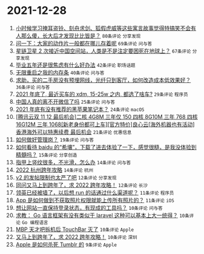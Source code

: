 # 2021-12-28

1. [小时候学习掩耳盗铃、刻舟求剑、狐假虎威等这些寓言故事觉得特搞笑不会有人那么傻，长大后才发现比比皆是？](https://www.v2ex.com/t/824769) `80条评论` `分享发现`
1. [问一下：大家的动作片一般都在哪儿存着呢](https://www.v2ex.com/t/824823) `69条评论` `问与答`
1. [星链卫星 2 次接近中国空间站，人类是不是注定要困死在地球上？](https://www.v2ex.com/t/824809) `67条评论` `分享发现`
1. [毕业五年还是很焦虑有什么好办法](https://www.v2ex.com/t/824812) `42条评论` `职场话题`
1. [无限重启之我的内存条](https://www.v2ex.com/t/824774) `40条评论` `问与答`
1. [求助，买的二手房没有预埋网线，光纤只到客厅，如何改造成本低效果好？](https://www.v2ex.com/t/824790) `36条评论` `问与答`
1. [2021 年底了, 最近买车的 xdm, 15-25w 之内, 都选了啥车?](https://www.v2ex.com/t/824851) `29条评论` `程序员`
1. [中国人真的离不开微信了吗](https://www.v2ex.com/t/824804) `25条评论` `问与答`
1. [2021 年底有没有推荐的黑苹果笔记本？](https://www.v2ex.com/t/824777) `24条评论` `macOS`
1. [[腾讯云双 11 12 最后机会]二核 4G8M 三年仅 150 四核 8G10M 三年 768 四核 16G12M 三年 1068[新老身份都可上车][官方特价]良心云[海外机器也有活动]香港海外可以特惠续费 最后机会](https://www.v2ex.com/t/824780) `21条评论` `优惠信息`
1. [如何做好管理岗？](https://www.v2ex.com/t/824821) `19条评论` `问与答`
1. [如何看待 baidu 的“希壤”，下载了进去体验了一下，感觉很糙，是我没体验到精髓吗？](https://www.v2ex.com/t/824806) `15条评论` `分享创造`
1. [指甲上竖纹很多，不光滑，怎么办](https://www.v2ex.com/t/824826) `14条评论` `问与答`
1. [2022 杭州跨年攻略](https://www.v2ex.com/t/824798) `14条评论` `杭州`
1. [v2 的发帖限制也太严了吧](https://www.v2ex.com/t/824859) `12条评论` `分享发现`
1. [同问又马上到跨年了，求 2022 跨年攻略！](https://www.v2ex.com/t/824781) `12条评论` `长沙`
1. [领英已经被墙了，以后想 run 的话通过什么渠道呢？](https://www.v2ex.com/t/824839) `11条评论` `程序员`
1. [App 是如何做到不获取照片权限就能上传所有照片的？](https://www.v2ex.com/t/824772) `11条评论` `iOS`
1. [想让网站一直保持登录状态，有现成的工具吗？](https://www.v2ex.com/t/824835) `10条评论` `问与答`
1. [求教： Go 语言框架有没有类似于 laravel 这种可以基本上大一统得？](https://www.v2ex.com/t/824829) `10条评论` `Go 编程语言`
1. [MBP 天才吧拆机后 TouchBar 灭了](https://www.v2ex.com/t/824778) `10条评论` `Apple`
1. [又马上到跨年了，求 2022 跨年攻略！](https://www.v2ex.com/t/824776) `10条评论` `深圳`
1. [Apple 是如何杀死 Tumblr 的](https://www.v2ex.com/t/824854) `9条评论` `Apple`
